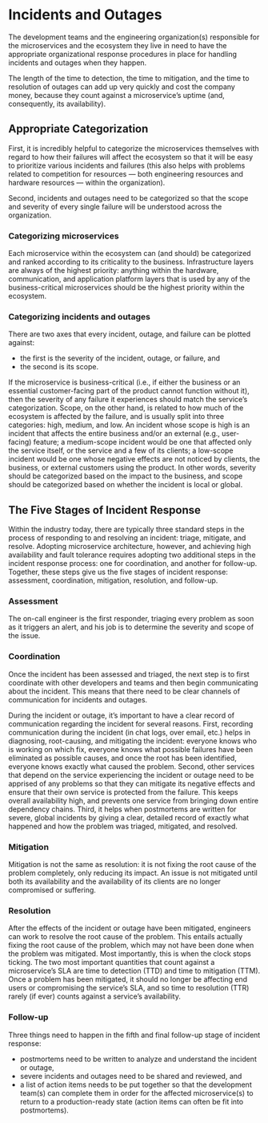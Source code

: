 # Incidents and Outages

The development teams and the engineering organization(s) responsible for the microservices and the ecosystem they live in need to have the appropriate organizational response procedures in place for handling incidents and outages when they happen.

The length of the time to detection, the time to mitigation, and the time to resolution of outages can add up very quickly and cost the company money, because they count against a microservice’s uptime (and, consequently, its availability).

## Appropriate Categorization

First, it is incredibly helpful to categorize the microservices themselves with regard to how their failures will affect the ecosystem so that it will be easy to prioritize various incidents and failures (this also helps with problems related to competition for resources — both engineering resources and
hardware resources — within the organization).

Second, incidents and outages need to be categorized so that the scope and severity of every single failure will be understood across the organization.

### Categorizing microservices

Each microservice within the ecosystem can (and should) be categorized and ranked according to its criticality to the business. Infrastructure layers are always of the highest priority: anything within the hardware, communication, and application platform layers that is used by any of the business-critical microservices should be the highest priority within the ecosystem.

### Categorizing incidents and outages

There are two axes that every incident, outage, and failure can be plotted against:

* the first is the severity of the incident, outage, or failure, and
* the second is its scope.

If the microservice is business-critical (i.e., if either the business or an essential customer-facing part of the product cannot function without it), then the severity of any failure it experiences should match the service’s categorization. Scope, on the other hand, is related to how much of the ecosystem is affected by the failure, and is usually split into three categories: high, medium, and low. An incident whose scope is high is an incident that affects the entire business and/or an external (e.g., user-facing) feature; a medium-scope incident would be one that affected only the service itself, or the service and a few of its clients; a low-scope incident would be one whose negative effects are not noticed by clients, the business, or external customers using the product. In other words, severity should be categorized based on the impact to the business, and scope should be categorized based on whether the incident is local or global.

## The Five Stages of Incident Response

Within the industry today, there are typically three standard steps in the process of responding to and resolving an incident: triage, mitigate, and resolve. Adopting microservice architecture, however, and achieving high availability and fault tolerance requires adopting two additional
steps in the incident response process: one for coordination, and another for follow-up. Together, these steps give us the five stages of incident response: assessment, coordination, mitigation, resolution, and follow-up.

### Assessment

The on-call engineer is the first responder, triaging every problem as soon as it triggers an alert, and his job is to determine the severity and scope of the issue.

### Coordination

Once the incident has been assessed and triaged, the next step is to first coordinate with other developers and teams and then begin communicating about the incident. This means that there need to be clear channels of communication for incidents and outages.

During the incident or outage, it’s important to have a clear record of communication regarding the incident for several reasons. First, recording communication during the
incident (in chat logs, over email, etc.) helps in diagnosing, root-causing, and mitigating the incident: everyone knows who is working on which fix, everyone knows what possible
failures have been eliminated as possible causes, and once the root has been identified, everyone knows exactly what caused the problem. Second, other services that depend on the
service experiencing the incident or outage need to be apprised of any problems so that they can mitigate its negative effects and ensure that their own service is protected from the failure. This keeps overall availability high, and prevents one service from bringing down entire dependency chains. Third, it helps when postmortems are written for severe, global incidents by giving a clear, detailed record of exactly what happened and how the problem was triaged, mitigated, and resolved.

### Mitigation

Mitigation is not the same as resolution: it is not fixing the root cause of the problem completely, only reducing its impact. An issue is not mitigated until both its availability and the availability of its clients are no longer compromised or suffering.

### Resolution

After the effects of the incident or outage have been mitigated, engineers can work to resolve the root cause of the problem. This entails actually fixing the root cause of the problem, which may not have been done when the problem was mitigated. Most importantly, this is when the clock stops ticking. The two most important quantities that count against a microservice’s SLA are time to detection (TTD) and time to mitigation (TTM). Once a problem has been mitigated, it should no longer be affecting end users or compromising the service’s SLA, and so time to resolution (TTR) rarely (if ever) counts against a service’s availability.

### Follow-up

Three things need to happen in the fifth and final follow-up stage of incident response:

* postmortems need to be written to analyze and understand the incident or outage,
* severe incidents and outages need to be shared and reviewed, and
* a list of action items needs to be put together so that the development team(s) can complete them in order for the affected microservice(s) to return to a production-ready state (action items can often be fit into postmortems).